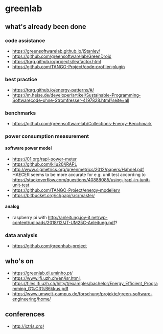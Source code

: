 # greenlab

## what's already been done

### code assistance

- https://greensoftwarelab.github.io/jStanley/
- https://github.com/greensoftwarelab/GreenDroid
- https://tqrg.github.io/projects/leafactor.html
- https://github.com/TANGO-Project/code-profiler-plugin

### best practice

- https://tqrg.github.io/energy-patterns/#/
- https://m.heise.de/developer/artikel/Sustainable-Programming-Softwarecode-ohne-Stromfresser-4197828.html?seite=all

### benchmarks

- https://github.com/greensoftwarelab/Collections-Energy-Benchmark

### power consumption measurement

#### software power model

- https://01.org/rapl-power-meter
- https://github.com/kliu20/jRAPL
- http://www.sigmetrics.org/greenmetrics/2012/papers/Hahnel.pdf HAECER seems to be more accurate for e.g. unit test according to https://stackoverflow.com/questions/40888085/using-jrapl-in-junit-unit-test
- https://github.com/TANGO-Project/energy-modellerv
- https://bitbucket.org/icl/papi/src/master/

#### analog

- raspberry pi with http://anleitung.joy-it.net/wp-content/uploads/2018/12/JT-UM25C-Anleitung.pdf?

### data analysis

- https://github.com/greenhub-project

## who's on

- https://greenlab.di.uminho.pt/
- https://www.ifi.uzh.ch/en/isr.html, https://files.ifi.uzh.ch/hilty/t/examples/bachelor/Energy_Efficient_Programming_G%C3%B6kkus.pdf
- https://www.umwelt-campus.de/forschung/projekte/green-software-engineering/home/

## conferences

- http://ict4s.org/
